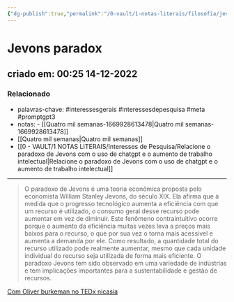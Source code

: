 ```yaml
---
{"dg-publish":true,"permalink":"/0-vault/1-notas-literais/filosofia/jevons-paradox/","tags":["interessesgerais","interessesdepesquisa","meta","promptgpt3"],"dgHomeLink":true,"dgShowLocalGraph":true,"dgShowFileTree":true,"dgEnableSearch":true}
---
```


# Jevons paradox
## criado em: 00:25 14-12-2022

### Relacionado
- palavras-chave: #interessesgerais #interessesdepesquisa #meta #promptgpt3
- notas: - [[Quatro mil semanas-1669928613478\|Quatro mil semanas-1669928613478]]
- [[Quatro mil semanas\|Quatro mil semanas]]
- [[0 - VAULT/1 NOTAS LITERAIS/Interesses de Pesquisa/Relacione o paradoxo de Jevons com o uso de chatgpt e o aumento de trabalho intelectual\|Relacione o paradoxo de Jevons com o uso de chatgpt e o aumento de trabalho intelectual]]
---
> O paradoxo de Jevons é uma teoria econômica proposta pelo economista William Stanley Jevons, do século XIX. Ela afirma que à medida que o progresso tecnológico aumenta a eficiência com que um recurso é utilizado, o consumo geral desse recurso pode aumentar em vez de diminuir. Este fenômeno contraintuitivo ocorre porque o aumento da eficiência muitas vezes leva a preços mais baixos para o recurso, o que por sua vez o torna mais acessível e aumenta a demanda por ele. Como resultado, a quantidade total do recurso utilizado pode realmente aumentar, mesmo que cada unidade individual do recurso seja utilizada de forma mais eficiente. O paradoxo Jevons tem sido observado em uma variedade de indústrias e tem implicações importantes para a sustentabilidade e gestão de recursos.


[Com Oliver burkeman no TEDx nicasia](https://www.ted.com/talks/oliver_burkeman_how_to_stop_fighting_against_time)

